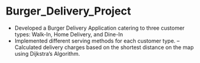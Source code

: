 # Burger_Delivery_Project

- Developed a Burger Delivery Application catering to three customer types: Walk-In, Home Delivery, and Dine-In
- Implemented different serving methods for each customer type.
– Calculated delivery charges based on the shortest distance on the map using Dijkstra’s Algorithm.
